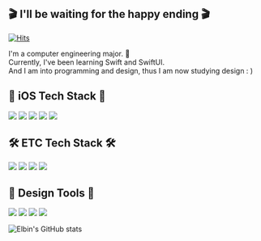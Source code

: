 
  
## 🎬 I'll be waiting for the happy ending 🎬
  
[![Hits](https://hits.seeyoufarm.com/api/count/incr/badge.svg?url=https%3A%2F%2Fgithub.com%2Fdh3183&count_bg=%230E487C&title_bg=%23A5B8D1&icon=smugmug.svg&icon_color=%23FFFFFF&title=hits&edge_flat=true)](https://hits.seeyoufarm.com)
  
I'm a computer engineering major. 🐥<br>
Currently, I've been learning Swift and SwiftUI.<br>
And I am into programming and design, thus I am now studying design : )

## 📱 iOS Tech Stack 📱
<p>
<img src="https://img.shields.io/badge/iOS-000000?style=for-the-badge&logo=apple&logoColor=white"/> <img src="https://img.shields.io/badge/Xcode-186EE2?style=for-the-badge&logo=Xcode&logoColor=white"/> <img src="https://img.shields.io/badge/Swift-F15137?style=for-the-badge&logo=swift&logoColor=white"/> <img src="https://img.shields.io/badge/SwiftUI-0D52DB?style=for-the-badge&logo=swift&logoColor=white"/> <img src="https://img.shields.io/badge/RxSwift-B7178C?style=for-the-badge&logo=ReactiveX&logoColor=white"/>
</p>

## 🛠 ETC Tech Stack 🛠
<p>
<img src="https://img.shields.io/badge/java-D04E3B?style=for-the-badge&logo=Oracle&logoColor=white"/> <img src="https://img.shields.io/badge/Python-3776AB?style=for-the-badge&logo=Python&logoColor=white"/> <img src="https://img.shields.io/badge/Firebase-FFCA28?style=for-the-badge&logo=Firebase&logoColor=white"/> <img src="https://img.shields.io/badge/Postman-FF6C37?style=for-the-badge&logo=Postman&logoColor=white"/>
</p>

## 🎨 Design Tools 🎨
<p>
<img src="https://img.shields.io/badge/Photoshop-31A8FF?style=for-the-badge&logo=Adobe Photoshop&logoColor=white"/>
<img src="https://img.shields.io/badge/Illustrator-FF9A00?style=for-the-badge&logo=Adobe Illustrator&logoColor=white"/>
<img src="https://img.shields.io/badge/XD-ff61f6?style=for-the-badge&logo=Adobe XD&logoColor=white"/>
<img src="https://img.shields.io/badge/Figma-ED6530?style=for-the-badge&logo=Figma&logoColor=white"/> 
</p>

![Elbin's GitHub stats](https://github-readme-stats.vercel.app/api?username=dh3183&show_icons=true&theme=github_dark)
